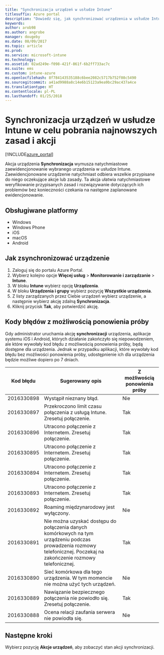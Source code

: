 ```yaml
---
title: "Synchronizacja urządzeń w usłudze Intune"
titlesuffix: Azure portal
description: "Dowiedz się, jak synchronizować urządzenia w usłudze Intune, aby pobrać najnowsze zasady i akcje."
keywords: 
author: arob98
ms.author: angrobe
manager: dougeby
ms.date: 08/09/2017
ms.topic: article
ms.prod: 
ms.service: microsoft-intune
ms.technology: 
ms.assetid: 02ad249e-f098-421f-861f-6b2ff733ac7c
ms.suite: ems
ms.custom: intune-azure
ms.openlocfilehash: 8f784143535188c6bee2082c5717b752f08c5490
ms.sourcegitcommit: a41ad9988a8c14e6b15123a9ea9bc29ac437a4ce
ms.translationtype: HT
ms.contentlocale: pl-PL
ms.lasthandoff: 01/25/2018
---
```

# <a name="sync-devices-with-intune-to-get-the-latest-policies-and-actions"></a>Synchronizacja urządzeń w usłudze Intune w celu pobrania najnowszych zasad i akcji


[!INCLUDE[azure_portal](./includes/azure_portal.md)]

Akcja urządzenia **Synchronizacja** wymusza natychmiastowe zaewidencjonowanie wybranego urządzenia w usłudze Intune. Zaewidencjonowane urządzenie natychmiast odbiera wszelkie przypisane do niego oczekujące akcje lub zasady.  Ta akcja ułatwia natychmiastowe weryfikowanie przypisanych zasad i rozwiązywanie dotyczących ich problemów bez konieczności czekania na następne zaplanowane ewidencjonowanie.

## <a name="supported-platforms"></a>Obsługiwane platformy

- Windows
- Windows Phone
- iOS
- macOS
- Android

## <a name="how-to-sync-a-device"></a>Jak zsynchronizować urządzenie

1. Zaloguj się do portalu Azure Portal.
2. Wybierz kolejno opcje **Więcej usług** > **Monitorowanie i zarządzanie** > **Intune**.
3. W bloku **Intune** wybierz opcję **Urządzenia**.
4. W bloku **Urządzenia i grupy** wybierz pozycję **Wszystkie urządzenia**.
5. Z listy zarządzanych przez Ciebie urządzeń wybierz urządzenie, a następnie wybierz akcję zdalną **Synchronizacja**.
7. Kliknij przycisk **Tak**, aby potwierdzić akcję.


## <a name="retriable-error-codes"></a>Kody błędów z możliwością ponowienia próby

Gdy administrator uruchamia akcję **synchronizacji** urządzenia, aplikacje systemu iOS i Android, których działanie zakończyło się niepowodzeniem, ale które wywołały kod błędu z możliwością ponowienia próby, będą dostępne dla urządzenia. Jednak w przypadku aplikacji, które wywołały kod błędu bez możliwości ponowienia próby, udostępnienie ich dla urządzenia będzie możliwe dopiero po 7 dniach.


| Kod błędu  | Sugerowany opis                                                                                                                  | Z możliwością ponowienia próby |
|-------------|----------------------------------------------------------------------------------------------------------------------------------------|-----------|
| 2016330898 | Wystąpił nieznany błąd.                                                                                                             | Nie        |
| 2016330897 | Przekroczono limit czasu połączenia z usługą Intune. Zresetuj połączenie.                                                                             | Tak       |
| 2016330896 | Utracono połączenie z Internetem. Zresetuj połączenie.                                                                            | Tak       |
| 2016330895 | Utracono połączenie z Internetem. Zresetuj połączenie.                                                                            | Tak       |
| 2016330894 | Utracono połączenie z Internetem. Zresetuj połączenie.                                                                            | Tak       |
| 2016330893 | Utracono połączenie z Internetem. Zresetuj połączenie.                                                                            | Tak       |
| 2016330892 | Roaming międzynarodowy jest wyłączony.                                                                                                     | Nie        |
| 2016330891 | Nie można uzyskać dostępu do połączenia danych komórkowych na tym urządzeniu podczas prowadzenia rozmowy telefonicznej. Poczekaj na zakończenie rozmowy telefonicznej. | Tak       |
| 2016330890 | Sieć komórkowa dla tego urządzenia. W tym momencie nie można użyć tych urządzeń.                                                   | Nie        |
| 2016330889 | Nawiązanie bezpiecznego połączenia nie powiodło się. Zresetuj połączenie.                                                                                   | Tak       |
| 2016330888 | Ocena relacji zaufania serwera nie powiodła się.                                                                                                | Nie        |

## <a name="next-steps"></a>Następne kroki

Wybierz pozycję **Akcje urządzeń**, aby zobaczyć stan akcji synchronizacji. 
